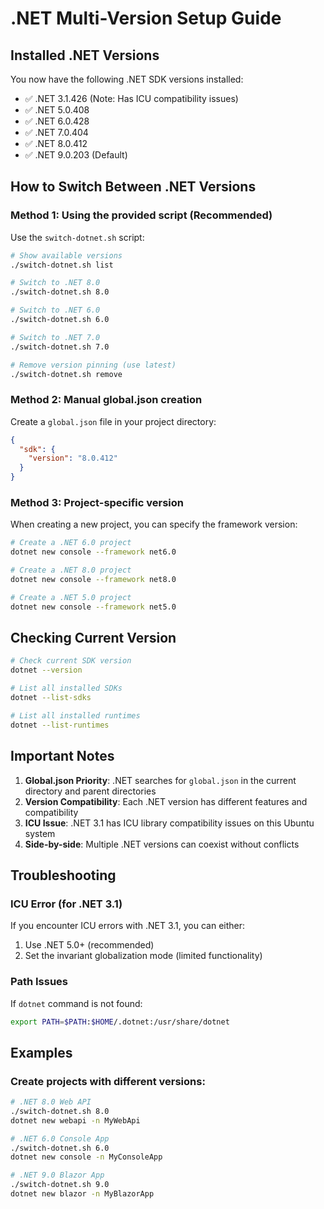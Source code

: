 # .NET Multi-Version Setup Guide

## Installed .NET Versions

You now have the following .NET SDK versions installed:

- ✅ .NET 3.1.426 (Note: Has ICU compatibility issues)
- ✅ .NET 5.0.408
- ✅ .NET 6.0.428
- ✅ .NET 7.0.404
- ✅ .NET 8.0.412
- ✅ .NET 9.0.203 (Default)

## How to Switch Between .NET Versions

### Method 1: Using the provided script (Recommended)

Use the `switch-dotnet.sh` script:

```bash
# Show available versions
./switch-dotnet.sh list

# Switch to .NET 8.0
./switch-dotnet.sh 8.0

# Switch to .NET 6.0
./switch-dotnet.sh 6.0

# Switch to .NET 7.0
./switch-dotnet.sh 7.0

# Remove version pinning (use latest)
./switch-dotnet.sh remove
```

### Method 2: Manual global.json creation

Create a `global.json` file in your project directory:

```json
{
  "sdk": {
    "version": "8.0.412"
  }
}
```

### Method 3: Project-specific version

When creating a new project, you can specify the framework version:

```bash
# Create a .NET 6.0 project
dotnet new console --framework net6.0

# Create a .NET 8.0 project  
dotnet new console --framework net8.0

# Create a .NET 5.0 project
dotnet new console --framework net5.0
```

## Checking Current Version

```bash
# Check current SDK version
dotnet --version

# List all installed SDKs
dotnet --list-sdks

# List all installed runtimes
dotnet --list-runtimes
```

## Important Notes

1. **Global.json Priority**: .NET searches for `global.json` in the current directory and parent directories
2. **Version Compatibility**: Each .NET version has different features and compatibility
3. **ICU Issue**: .NET 3.1 has ICU library compatibility issues on this Ubuntu system
4. **Side-by-side**: Multiple .NET versions can coexist without conflicts

## Troubleshooting

### ICU Error (for .NET 3.1)
If you encounter ICU errors with .NET 3.1, you can either:
1. Use .NET 5.0+ (recommended)
2. Set the invariant globalization mode (limited functionality)

### Path Issues
If `dotnet` command is not found:
```bash
export PATH=$PATH:$HOME/.dotnet:/usr/share/dotnet
```

## Examples

### Create projects with different versions:

```bash
# .NET 8.0 Web API
./switch-dotnet.sh 8.0
dotnet new webapi -n MyWebApi

# .NET 6.0 Console App
./switch-dotnet.sh 6.0
dotnet new console -n MyConsoleApp

# .NET 9.0 Blazor App
./switch-dotnet.sh 9.0
dotnet new blazor -n MyBlazorApp
```

